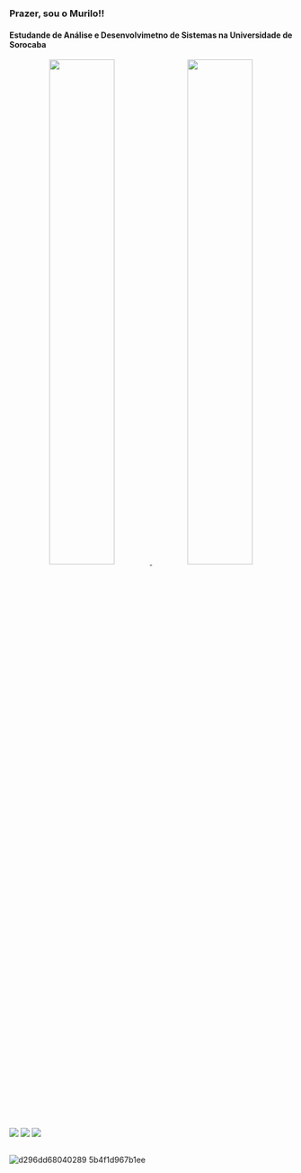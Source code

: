 ### Prazer, sou o Murilo!!
#### Estudande de Análise e Desenvolvimetno de Sistemas na Universidade de Sorocaba


<div align="center">
  <a href="https://github.com/MuriloLPereira">
  <img width="48%"  src="https://github-readme-stats.vercel.app/api?username=MuriloLPereira&show_icons=true&theme=dark&include_all_commits=true&count_private=true"/>
  <img width="48%"  src="https://github-readme-stats.vercel.app/api/top-langs/?username=MuriloLPereira&layout=compact&langs_count=7&theme=dark"/>
</div>
  
##
  
 
<div> 
 <a href="https://instagram.com/omurilx" target="_blank"><img src="https://img.shields.io/badge/-Instagram-%23E4405F?style=for-the-badge&logo=instagram&logoColor=white" target="_blank"></a>
 <a href="https://twitter.com/oMurilx_" target="_blank"><img src="https://img.shields.io/badge/Twitter-1DA1F2?style=for-the-badge&logo=twitter&logoColor=white"></a>
 <a href="https://www.linkedin.com/in/murilo-leme-pereira-477899228/" target="_blank"><img src="https://img.shields.io/badge/-LinkedIn-%230077B5?style=for-the-badge&logo=linkedin&logoColor=white" target="_blank"></a> 
 
 ##
 
 </div>




 ![d296dd68040289 5b4f1d967b1ee](https://user-images.githubusercontent.com/101067038/180669196-46579667-d566-4a04-a429-2d61120c45d2.gif)
##
